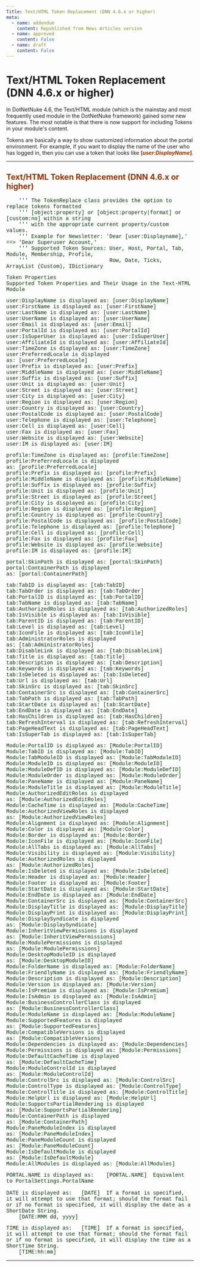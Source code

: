```yaml
---
Title: Text/HTML Token Replacement (DNN 4.6.x or higher)
meta:
  - name: addendum
    content: Republished from News Articles version
  - name: approved
    content: False
  - name: draft
    content: False
---
```

# Text/HTML Token Replacement (DNN 4.6.x or higher)


In DotNetNuke 4.6, the Text/HTML module (which is the mainstay and most frequently used module in the DotNetNuke framework) gained some new features. The most notable is that there is now support for including Tokens in your module's content.

 

Tokens are basically a way to show customized information about the portal environment. For example, if you want to display the name of the user who has logged in, then you can use a token that looks like **<font color="#993300">[*user:DisplayName*<font color="#993300">]**.


---
## Text/HTML Token Replacement (DNN 4.6.x or higher)


<font face="Courier New" color="#003300">&nbsp;&nbsp;&nbsp; ''' The TokenReplace class provides the option to replace tokens formatted <br> &nbsp;&nbsp;&nbsp; ''' [object:property] or [object:property|format] or [custom:no] within a string<br> &nbsp;&nbsp;&nbsp; ''' with the appropriate current property/custom values.<br> &nbsp;&nbsp;&nbsp; ''' Example for Newsletter: 'Dear [user:Displayname],' ==&gt; 'Dear Superuser Account,'<br> &nbsp;&nbsp;&nbsp; ''' Supported Token Sources: User, Host, Portal, Tab, Module, Membership, Profile, <br> &nbsp;&nbsp;&nbsp; '''&nbsp;&nbsp;&nbsp;&nbsp;&nbsp;&nbsp;&nbsp;&nbsp;&nbsp;&nbsp;&nbsp;&nbsp;&nbsp;&nbsp;&nbsp;&nbsp;&nbsp;&nbsp;&nbsp;&nbsp;&nbsp;&nbsp;&nbsp;&nbsp;&nbsp; Row, Date, Ticks, ArrayList (Custom), IDictionary<br> 

 



 

Token Properties  
 Supported Token Properties and Their Usage in the Text-HTML Module

 

user:DisplayName is displayed as: [user:DisplayName]   
 user:FirstName is displayed as: [user:FirstName]   
 user:LastName is displayed as: [user:LastName]   
 user:UserName is displayed as: [user:UserName]   
 user:Email is displayed as: [user:Email]   
 user:PortalId is displayed as: [user:PortalId]   
 user:IsSuperUser is displayed as: [user:IsSuperUser]   
 user:AffiliateId is displayed as: [user:AffiliateId]   
 user:TimeZone is displayed as: [user:TimeZone]   
 user:PreferredLocale is displayed as: [user:PreferredLocale]   
 user:Prefix is displayed as: [user:Prefix]   
 user:MiddleName is displayed as: [user:MiddleName]   
 user:Suffix is displayed as: [user:Suffix]   
 user:Unit is displayed as: [user:Unit]   
 user:Street is displayed as: [user:Street]   
 user:City is displayed as: [user:City]   
 user:Region is displayed as: [user:Region]   
 user:Country is displayed as: [user:Country]   
 user:PostalCode is displayed as: [user:PostalCode]   
 user:Telephone is displayed as: [user:Telephone]   
 user:Cell is displayed as: [user:Cell]   
 user:Fax is displayed as: [user:Fax]   
 user:Website is displayed as: [user:Website]   
 user:IM is displayed as: [user:IM]

 

profile:TimeZone is displayed as: [profile:TimeZone]   
 profile:PreferredLocale is displayed as: [profile:PreferredLocale]   
 profile:Prefix is displayed as: [profile:Prefix]   
 profile:MiddleName is displayed as: [profile:MiddleName]   
 profile:Suffix is displayed as: [profile:Suffix]   
 profile:Unit is displayed as: [profile:Unit]   
 profile:Street is displayed as: [profile:Street]   
 profile:City is displayed as: [profile:City]   
 profile:Region is displayed as: [profile:Region]   
 profile:Country is displayed as: [profile:Country]   
 profile:PostalCode is displayed as: [profile:PostalCode]   
 profile:Telephone is displayed as: [profile:Telephone]   
 profile:Cell is displayed as: [profile:Cell]   
 profile:Fax is displayed as: [profile:Fax]   
 profile:Website is displayed as: [profile:Website]   
 profile:IM is displayed as: [profile:IM]

 

portal:SkinPath is displayed as: [portal:SkinPath]   
 portal:ContainerPath is displayed as: [portal:ContainerPath]

 

tab:TabID is displayed as: [tab:TabID]   
 tab:TabOrder is displayed as: [tab:TabOrder]   
 tab:PortalID is displayed as: [tab:PortalID]   
 tab:TabName is displayed as: [tab:TabName]   
 tab:AuthorizedRoles is displayed as: [tab:AuthorizedRoles]   
 tab:IsVisible is displayed as: [tab:IsVisible]   
 tab:ParentID is displayed as: [tab:ParentID]   
 tab:Level is displayed as: [tab:Level]   
 tab:IconFile is displayed as: [tab:IconFile]   
 tab:AdministratorRoles is displayed as: [tab:AdministratorRoles]   
 tab:DisableLink is displayed as: [tab:DisableLink]   
 tab:Title is displayed as: [tab:Title]   
 tab:Description is displayed as: [tab:Description]   
 tab:Keywords is displayed as: [tab:Keywords]   
 tab:IsDeleted is displayed as: [tab:IsDeleted]   
 tab:Url is displayed as: [tab:Url]   
 tab:SkinSrc is displayed as: [tab:SkinSrc]   
 tab:ContainerSrc is displayed as: [tab:ContainerSrc]   
 tab:TabPath is displayed as: [tab:TabPath]   
 tab:StartDate is displayed as: [tab:StartDate]   
 tab:EndDate is displayed as: [tab:EndDate]   
 tab:HasChildren is displayed as: [tab:HasChildren]   
 tab:RefreshInterval is displayed as: [tab:RefreshInterval]   
 tab:PageHeadText is displayed as: [tab:PageHeadText]   
 tab:IsSuperTab is displayed as: [tab:IsSuperTab]

 

Module:PortalID is displayed as: [Module:PortalID]   
 Module:TabID is displayed as: [Module:TabID]   
 Module:TabModuleID is displayed as: [Module:TabModuleID]   
 Module:ModuleID is displayed as: [Module:ModuleID]   
 Module:ModuleDefID is displayed as: [Module:ModuleDefID]   
 Module:ModuleOrder is displayed as: [Module:ModuleOrder]   
 Module:PaneName is displayed as: [Module:PaneName]   
 Module:ModuleTitle is displayed as: [Module:ModuleTitle]   
 Module:AuthorizedEditRoles is displayed as: [Module:AuthorizedEditRoles]   
 Module:CacheTime is displayed as: [Module:CacheTime]   
 Module:AuthorizedViewRoles is displayed as: [Module:AuthorizedViewRoles]   
 Module:Alignment is displayed as: [Module:Alignment]   
 Module:Color is displayed as: [Module:Color]   
 Module:Border is displayed as: [Module:Border]   
 Module:IconFile is displayed as: [Module:IconFile]   
 Module:AllTabs is displayed as: [Module:AllTabs]   
 Module:Visibility is displayed as: [Module:Visibility]   
 Module:AuthorizedRoles is displayed as: [Module:AuthorizedRoles]   
 Module:IsDeleted is displayed as: [Module:IsDeleted]   
 Module:Header is displayed as: [Module:Header]   
 Module:Footer is displayed as: [Module:Footer]   
 Module:StartDate is displayed as: [Module:StartDate]   
 Module:EndDate is displayed as: [Module:EndDate]   
 Module:ContainerSrc is displayed as: [Module:ContainerSrc]   
 Module:DisplayTitle is displayed as: [Module:DisplayTitle]   
 Module:DisplayPrint is displayed as: [Module:DisplayPrint]   
 Module:DisplaySyndicate is displayed as: [Module:DisplaySyndicate]   
 Module:InheritViewPermissions is displayed as: [Module:InheritViewPermissions]   
 Module:ModulePermissions is displayed as: [Module:ModulePermissions]   
 Module:DesktopModuleID is displayed as: [Module:DesktopModuleID]   
 Module:FolderName is displayed as: [Module:FolderName]   
 Module:FriendlyName is displayed as: [Module:FriendlyName]   
 Module:Description is displayed as: [Module:Description]   
 Module:Version is displayed as: [Module:Version]   
 Module:IsPremium is displayed as: [Module:IsPremium]   
 Module:IsAdmin is displayed as: [Module:IsAdmin]   
 Module:BusinessControllerClass is displayed as: [Module:BusinessControllerClass]   
 Module:ModuleName is displayed as: [Module:ModuleName]   
 Module:SupportedFeatures is displayed as: [Module:SupportedFeatures]   
 Module:CompatibleVersions is displayed as: [Module:CompatibleVersions]   
 Module:Dependencies is displayed as: [Module:Dependencies]   
 Module:Permissions is displayed as: [Module:Permissions]   
 Module:DefaultCacheTime is displayed as: [Module:DefaultCacheTime]   
 Module:ModuleControlId is displayed as: [Module:ModuleControlId]   
 Module:ControlSrc is displayed as: [Module:ControlSrc]   
 Module:ControlType is displayed as: [Module:ControlType]   
 Module:ControlTitle is displayed as: [Module:ControlTitle]   
 Module:HelpUrl is displayed as: [Module:HelpUrl]   
 Module:SupportsPartialRendering is displayed as: [Module:SupportsPartialRendering]   
 Module:ContainerPath is displayed as: [Module:ContainerPath]   
 Module:PaneModuleIndex is displayed as: [Module:PaneModuleIndex]   
 Module:PaneModuleCount is displayed as: [Module:PaneModuleCount]   
 Module:IsDefaultModule is displayed as: [Module:IsDefaultModule]   
 Module:AllModules is displayed as: [Module:AllModules]

 

PORTAL.NAME is displayed as:    [PORTAL.NAME]  Equivalent to PortalSettings.PortalName   
       
 DATE is displayed as:   [DATE]  If a format is specified, it will attempt to use that format; should the format fail or if no format is specified, it will display the date as a ShortDate String.   
     [DATE:MMM dd, yyyy]

 

TIME is displayed as:   [TIME]  If a format is specified, it will attempt to use that format; should the format fail or if no format is specified, it will display the time as a ShortTime String.   
     [TIME:hh:mm]



---
